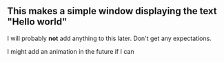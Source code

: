 ## This makes a simple window displaying the text "Hello world" 

I will probably **not** add anything to this later. Don't get any expectations.

I might add an animation in the future if I can
